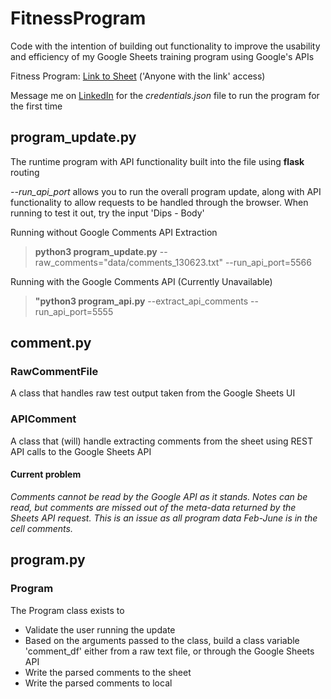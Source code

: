 # FitnessProgram
Code with the intention of building out functionality to improve the usability and efficiency of my Google Sheets training program using Google's APIs

Fitness Program: [Link to Sheet](https://docs.google.com/spreadsheets/d/1LyZsxwUsc5PSdzQT_2G3HZxty9rWwR-laV48spNrOQI/edit#gid=1341696163) ('Anyone with the link' access)

Message me on [LinkedIn](https://www.linkedin.com/in/lewiswaite/) for the *credentials.json* file to run the program for the first time

## program_update.py

The runtime program with API functionality built into the file using **flask** routing

*--run_api_port* allows you to run the overall program update, along with API functionality to allow requests to be handled through the browser. When running to test it out, try the input 'Dips - Body'

Running without Google Comments API Extraction  
>  **python3 program_update.py** --raw_comments="data/comments_130623.txt"  --run_api_port=5566

Running with the Google Comments API (Currently Unavailable)
> **"python3 program_api.py** --extract_api_comments --run_api_port=5555

## comment.py
### RawCommentFile
A class that handles raw test output taken from the Google Sheets UI

### APIComment
A class that (will) handle extracting comments from the sheet using REST API calls to the Google Sheets API

#### Current problem

*Comments cannot be read by the Google API as it stands. Notes can be read, but comments are missed out of the meta-data returned by the Sheets API request. This is an issue as all program data Feb-June is in the cell comments.*

## program.py

### Program
The Program class exists to 
- Validate the user running the update
- Based on the arguments passed to the class, build a class variable 'comment_df' either from a raw text file, or through the Google Sheets API
- Write the parsed comments to the sheet
- Write the parsed comments to local
